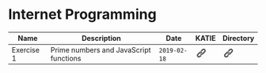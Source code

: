 # Internet Programming
| Name | Description | Date | KATIE | Directory | 
|---|---|---|---|---|
| Exercise 1 | Prime numbers and JavaScript functions | `2019-02-18` | [![ex1](link.png)](exercises/js_primes) | [![ex1_katie](link.png)](https://katie.luther.edu/mod/assign/view.php?id=364121) |
